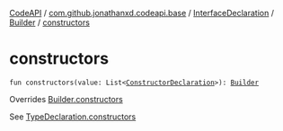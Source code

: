 [CodeAPI](../../../index.md) / [com.github.jonathanxd.codeapi.base](../../index.md) / [InterfaceDeclaration](../index.md) / [Builder](index.md) / [constructors](.)

# constructors

`fun constructors(value: List<`[`ConstructorDeclaration`](../../-constructor-declaration/index.md)`>): `[`Builder`](index.md)

Overrides [Builder.constructors](../../-elements-holder/-builder/constructors.md)

See [TypeDeclaration.constructors](../../-elements-holder/constructors.md)

